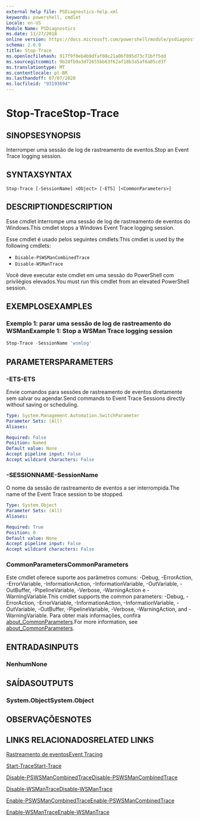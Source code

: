 ```yaml
---
external help file: PSDiagnostics-help.xml
keywords: powershell, cmdlet
Locale: en-US
Module Name: PSDiagnostics
ms.date: 11/27/2018
online version: https://docs.microsoft.com/powershell/module/psdiagnostics/stop-trace?view=powershell-5.1&WT.mc_id=ps-gethelp
schema: 2.0.0
title: Stop-Trace
ms.openlocfilehash: 917f9f0eb4b9dfaf08c21a06f895d73c71bff5dd
ms.sourcegitcommit: 9b28fb9a3d72655bb63f62af18b3a5af6a05cd3f
ms.translationtype: MT
ms.contentlocale: pt-BR
ms.lasthandoff: 07/07/2020
ms.locfileid: "93193694"
---
```

# <span data-ttu-id="305b5-103">Stop-Trace</span><span class="sxs-lookup"><span data-stu-id="305b5-103">Stop-Trace</span></span>

## <span data-ttu-id="305b5-104">SINOPSE</span><span class="sxs-lookup"><span data-stu-id="305b5-104">SYNOPSIS</span></span>
<span data-ttu-id="305b5-105">Interromper uma sessão de log de rastreamento de eventos.</span><span class="sxs-lookup"><span data-stu-id="305b5-105">Stop an Event Trace logging session.</span></span>

## <span data-ttu-id="305b5-106">SYNTAX</span><span class="sxs-lookup"><span data-stu-id="305b5-106">SYNTAX</span></span>

```
Stop-Trace [-SessionName] <Object> [-ETS] [<CommonParameters>]
```

## <span data-ttu-id="305b5-107">DESCRIPTION</span><span class="sxs-lookup"><span data-stu-id="305b5-107">DESCRIPTION</span></span>

<span data-ttu-id="305b5-108">Esse cmdlet interrompe uma sessão de log de rastreamento de eventos do Windows.</span><span class="sxs-lookup"><span data-stu-id="305b5-108">This cmdlet stops a Windows Event Trace logging session.</span></span>

<span data-ttu-id="305b5-109">Esse cmdlet é usado pelos seguintes cmdlets:</span><span class="sxs-lookup"><span data-stu-id="305b5-109">This cmdlet is used by the following cmdlets:</span></span>

- `Disable-PSWSManCombinedTrace`
- `Disable-WSManTrace`

<span data-ttu-id="305b5-110">Você deve executar este cmdlet em uma sessão do PowerShell com privilégios elevados.</span><span class="sxs-lookup"><span data-stu-id="305b5-110">You must run this cmdlet from an elevated PowerShell session.</span></span>

## <span data-ttu-id="305b5-111">EXEMPLOS</span><span class="sxs-lookup"><span data-stu-id="305b5-111">EXAMPLES</span></span>

### <span data-ttu-id="305b5-112">Exemplo 1: parar uma sessão de log de rastreamento do WSMan</span><span class="sxs-lookup"><span data-stu-id="305b5-112">Example 1: Stop a WSMan Trace logging session</span></span>

```powershell
Stop-Trace -SessionName 'wsmlog'
```

## <span data-ttu-id="305b5-113">PARAMETERS</span><span class="sxs-lookup"><span data-stu-id="305b5-113">PARAMETERS</span></span>

### <span data-ttu-id="305b5-114">-ETS</span><span class="sxs-lookup"><span data-stu-id="305b5-114">-ETS</span></span>
<span data-ttu-id="305b5-115">Envie comandos para sessões de rastreamento de eventos diretamente sem salvar ou agendar.</span><span class="sxs-lookup"><span data-stu-id="305b5-115">Send commands to Event Trace Sessions directly without saving or scheduling.</span></span>

```yaml
Type: System.Management.Automation.SwitchParameter
Parameter Sets: (All)
Aliases:

Required: False
Position: Named
Default value: None
Accept pipeline input: False
Accept wildcard characters: False
```

### <span data-ttu-id="305b5-116">-SESSIONNAME</span><span class="sxs-lookup"><span data-stu-id="305b5-116">-SessionName</span></span>
<span data-ttu-id="305b5-117">O nome da sessão de rastreamento de eventos a ser interrompida.</span><span class="sxs-lookup"><span data-stu-id="305b5-117">The name of the Event Trace session to be stopped.</span></span>

```yaml
Type: System.Object
Parameter Sets: (All)
Aliases:

Required: True
Position: 0
Default value: None
Accept pipeline input: False
Accept wildcard characters: False
```

### <span data-ttu-id="305b5-118">CommonParameters</span><span class="sxs-lookup"><span data-stu-id="305b5-118">CommonParameters</span></span>
<span data-ttu-id="305b5-119">Este cmdlet oferece suporte aos parâmetros comuns: -Debug, -ErrorAction, -ErrorVariable, -InformationAction, -InformationVariable, -OutVariable, -OutBuffer, -PipelineVariable, -Verbose, -WarningAction e -WarningVariable.</span><span class="sxs-lookup"><span data-stu-id="305b5-119">This cmdlet supports the common parameters: -Debug, -ErrorAction, -ErrorVariable, -InformationAction, -InformationVariable, -OutVariable, -OutBuffer, -PipelineVariable, -Verbose, -WarningAction, and -WarningVariable.</span></span> <span data-ttu-id="305b5-120">Para obter mais informações, confira [about_CommonParameters](https://go.microsoft.com/fwlink/?LinkID=113216).</span><span class="sxs-lookup"><span data-stu-id="305b5-120">For more information, see [about_CommonParameters](https://go.microsoft.com/fwlink/?LinkID=113216).</span></span>

## <span data-ttu-id="305b5-121">ENTRADAS</span><span class="sxs-lookup"><span data-stu-id="305b5-121">INPUTS</span></span>

### <span data-ttu-id="305b5-122">Nenhum</span><span class="sxs-lookup"><span data-stu-id="305b5-122">None</span></span>

## <span data-ttu-id="305b5-123">SAÍDAS</span><span class="sxs-lookup"><span data-stu-id="305b5-123">OUTPUTS</span></span>

### <span data-ttu-id="305b5-124">System.Object</span><span class="sxs-lookup"><span data-stu-id="305b5-124">System.Object</span></span>

## <span data-ttu-id="305b5-125">OBSERVAÇÕES</span><span class="sxs-lookup"><span data-stu-id="305b5-125">NOTES</span></span>

## <span data-ttu-id="305b5-126">LINKS RELACIONADOS</span><span class="sxs-lookup"><span data-stu-id="305b5-126">RELATED LINKS</span></span>

[<span data-ttu-id="305b5-127">Rastreamento de eventos</span><span class="sxs-lookup"><span data-stu-id="305b5-127">Event Tracing</span></span>](/windows/desktop/ETW/event-tracing-portal)

[<span data-ttu-id="305b5-128">Start-Trace</span><span class="sxs-lookup"><span data-stu-id="305b5-128">Start-Trace</span></span>](start-trace.md)

[<span data-ttu-id="305b5-129">Disable-PSWSManCombinedTrace</span><span class="sxs-lookup"><span data-stu-id="305b5-129">Disable-PSWSManCombinedTrace</span></span>](Disable-PSWSManCombinedTrace.md)

[<span data-ttu-id="305b5-130">Disable-WSManTrace</span><span class="sxs-lookup"><span data-stu-id="305b5-130">Disable-WSManTrace</span></span>](Disable-WSManTrace.md)

[<span data-ttu-id="305b5-131">Enable-PSWSManCombinedTrace</span><span class="sxs-lookup"><span data-stu-id="305b5-131">Enable-PSWSManCombinedTrace</span></span>](Enable-PSWSManCombinedTrace.md)

[<span data-ttu-id="305b5-132">Enable-WSManTrace</span><span class="sxs-lookup"><span data-stu-id="305b5-132">Enable-WSManTrace</span></span>](Enable-WSManTrace.md)
